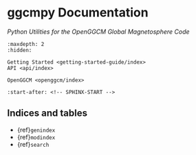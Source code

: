 # ggcmpy Documentation

_Python Utilities for the OpenGGCM Global Magnetosphere Code_

```{toctree}
:maxdepth: 2
:hidden:

Getting Started <getting-started-guide/index>
API <api/index>

OpenGGCM <openggcm/index>
```

```{include} ../README.md
:start-after: <!-- SPHINX-START -->
```

## Indices and tables

- {ref}`genindex`
- {ref}`modindex`
- {ref}`search`
